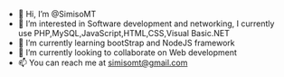 - 👋 Hi, I’m @SimisoMT
- 👀 I’m interested in Software development and networking, I currently use PHP,MySQL,JavaScript,HTML,CSS,Visual Basic.NET
- 🌱 I’m currently learning bootStrap and NodeJS framework
- 💞️ I’m currently looking to collaborate on Web development
- 📫 You can reach me at simisomt@gmail.com

